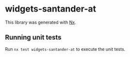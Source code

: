 # widgets-santander-at

This library was generated with [Nx](https://nx.dev).

## Running unit tests

Run `nx test widgets-santander-at` to execute the unit tests.
